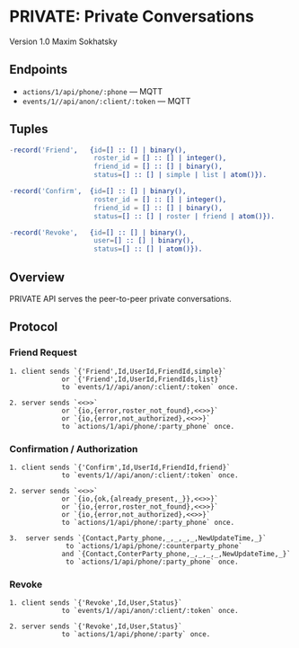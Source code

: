 PRIVATE: Private Conversations
==============================

Version 1.0 Maxim Sokhatsky

Endpoints
---------

* `actions/1/api/phone/:phone` — MQTT
* `events/1//api/anon/:client/:token` — MQTT

Tuples
------

```erlang
-record('Friend',   {id=[] :: [] | binary(),
                     roster_id = [] :: [] | integer(),
                     friend_id = [] :: [] | binary(),
                     status=[] :: [] | simple | list | atom()}).
```

```erlang
-record('Confirm',  {id=[] :: [] | binary(),
                     roster_id = [] :: [] | integer(),
                     friend_id = [] :: [] | binary(),
                     status=[] :: [] | roster | friend | atom()}).
```

```erlang
-record('Revoke',   {id=[] :: [] | binary(),
                     user=[] :: [] | binary(),
                     status=[] :: [] | atom()}).
```

Overview
--------

PRIVATE API serves the peer-to-peer private conversations.

Protocol
--------

### Friend Request

```
1. client sends `{'Friend',Id,UserId,FriendId,simple}`
             or `{'Friend',Id,UserId,FriendIds,list}`
             to `events/1//api/anon/:client/:token` once.
```

```
2. server sends `<<>>`
             or `{io,{error,roster_not_found},<<>>}`
             or `{io,{error,not_authorized},<<>>}`
             to `actions/1/api/phone/:party_phone` once.
```

### Confirmation / Authorization

```
1. client sends `{'Confirm',Id,UserId,FriendId,friend}`
             to `events/1//api/anon/:client/:token` once.
```

```
2. server sends `<<>>`
             or `{io,{ok,{already_present,_}},<<>>}`
             or `{io,{error,roster_not_found},<<>>}`
             or `{io,{error,not_authorized},<<>>}`
             to `actions/1/api/phone/:party_phone` once.
```

```
3.  server sends `{Contact,Party_phone,_,_,_,_,NewUpdateTime,_}`
              to `actions/1/api/phone/:counterparty_phone`
             and `{Contact,ConterParty_phone,_,_,_,_,NewUpdateTime,_}`
              to `actions/1/api/phone/:party_phone` once.
```

### Revoke

```
1. client sends `{'Revoke',Id,User,Status}`
             to `events/1//api/anon/:client/:token` once.
```

```
2. server sends `{'Revoke',Id,User,Status}`
             to `actions/1/api/phone/:party` once.
```

